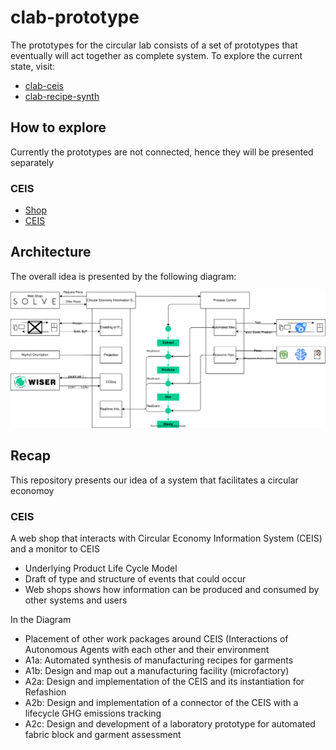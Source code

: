 # clab-prototype

The prototypes for the circular lab consists of a set of prototypes that eventually will act together as complete system. To explore the current state, visit:

- [clab-ceis](https://github.com/Interactions-HSG/clab-ceis)
- [clab-recipe-synth](https://github.com/Interactions-HSG/clab-recipe-synthesis)

## How to explore

Currently the prototypes are not connected, hence they will be presented separately

### CEIS

- [Shop](http://localhost:8050/)
- [CEIS](http://localhost:8051/)

## Architecture

The overall idea is presented by the following diagram:

![alt text](doc/assets/overview.drawio.svg)

## Recap

This repository presents our idea of a system that facilitates a circular economoy

### CEIS

A web shop that interacts with Circular Economy Information System (CEIS) and a monitor to CEIS

- Underlying Product Life Cycle Model​
- Draft of type and structure of events that could occur​
- Web shops shows how information can be produced and consumed by other systems and users​

In the Diagram​

- Placement of other work packages around CEIS (Interactions of Autonomous Agents with each other and their environment​
- A1a: Automated synthesis of manufacturing recipes for garments​
- A1b: Design and map out a manufacturing facility (microfactory)​
- A2a: Design and implementation of the CEIS and its instantiation for Refashion​
- A2b: Design and implementation of a connector of the CEIS with a lifecycle GHG emissions tracking​
- A2c: Design and development of a laboratory prototype for automated fabric block and garment assessment